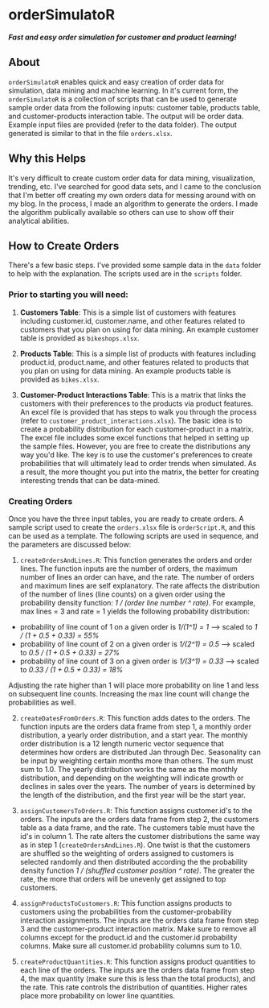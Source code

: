 # orderSimulatoR

___Fast and easy order simulation for customer and product learning!___

## About

`orderSimulatoR` enables quick and easy creation of order data for simulation, data mining and machine learning. In it's current form, the `orderSimulatoR` is a collection of scripts that can be used to generate sample order data from the following inputs: customer table, products table, and customer-products interaction table. The output will be order data. Example input files are provided (refer to the data folder). The output generated is similar to that in the file `orders.xlsx`.

## Why this Helps

It's very difficult to create custom order data for data mining, visualization, trending, etc. I've searched for good data sets, and I came to the conclusion that I'm better off creating my own orders data for messing around with on my blog. In the process, I made an algorithm to generate the orders. I made the algorithm publically available so others can use to show off their analytical abilities.

## How to Create Orders

There's a few basic steps. I've provided some sample data in the `data` folder to help with the explanation. The scripts used are in the `scripts` folder.

### Prior to starting you will need:

1. __Customers Table__: This is a simple list of customers with features including customer.id, customer.name, and other features related to customers that you plan on using for data mining. An example customer table is provided as `bikeshops.xlsx`.

2. __Products Table__: This is a simple list of products with features including product.id, product.name, and other features related to products that you plan on using for data mining. An example products table is provided as `bikes.xlsx`.

3. __Customer-Product Interactions Table__: This is a matrix that links the customers with their preferences to the products via product features. An excel file is provided that has steps to walk you through the process (refer to `customer_product_interactions.xlsx`). The basic idea is to create a probability distribution for each customer-product in a matrix. The excel file includes some excel functions that helped in setting up the sample files. However, you are free to create the distributions any way you'd like. The key is to use the customer's preferences to create probabilities that will ultimately lead to order trends when simulated. As a result, the more thought you put into the matrix, the better for creating interesting trends that can be data-mined.

### Creating Orders

Once you have the three input tables, you are ready to create orders. A sample script used to create the `orders.xlsx` file is `orderScript.R`, and this can be used as a template. The following scripts are used in sequence, and the parameters are discussed below:

1. `createOrdersAndLines.R`: This function generates the orders and order lines. The function inputs are the number of orders, the maximum number of lines an order can have, and the rate. The number of orders and maximum lines are self explanatory. The rate affects the distribution of the number of lines (line counts) on a given order using the probability density function: _1 / (order line number ^ rate)_. For example, max lines = 3 and rate = 1 yields the following probability distribution:

 * probability of line count of 1 on a given order is _1/(1^1) = 1_ --> scaled to _1 / (1 + 0.5 + 0.33) = 55%_
 * probability of line count of 2 on a given order is  _1/(2^1) = 0.5_ --> scaled to _0.5 / (1 + 0.5 + 0.33) = 27%_
 * probability of line count of 3 on a given order is _1/(3^1) = 0.33_ --> scaled to _0.33 / (1 + 0.5 + 0.33) = 18%_

 Adjusting the rate higher than 1 will place more probability on line 1 and less on subsequent line counts. Increasing the max line count will change the probabilities as well.

2. `createDatesFromOrders.R`: This function adds dates to the orders. The function inputs are the orders data frame from step 1, a monthly order distribution, a yearly order distribution, and a start year. The monthly order distribution is a 12 length numeric vector sequence that determines how orders are distributed Jan through Dec. Seasonality can be input by weighting certain months more than others. The sum must sum to 1.0. The yearly distribution works the same as the monthly distribution, and depending on the weighting will indicate growth or declines in sales over the years. The number of years is determined by the length of the distribution, and the first year will be the start year.

3. `assignCustomersToOrders.R`: This function assigns customer.id's to the orders. The inputs are the orders data frame from step 2, the customers table as a data frame, and the rate. The customers table must have the id's in column 1. The rate alters the customer distributions the same way as in step 1 (`createOrdersAndLines.R`). One twist is that the customers are shuffled so the weighting of orders assigned to customers is selected randomly and then distributed according the the probability density function _1 / (shuffled customer position ^ rate)_. The greater the rate, the more that orders will be unevenly get assigned to top customers.

4. `assignProductsToCustomers.R`: This function assigns products to customers using the probabilities from the customer-probability interaction assignments. The inputs are the orders data frame from step 3 and the customer-product interaction matrix. Make sure to remove all columns except for the product.id and the customer.id probability columns. Make sure all customer.id probability columns sum to 1.0.

5. `createProductQuantities.R`: This function assigns product quantities to each line of the orders. The inputs are the orders data frame from step 4, the max quantity (make sure this is less than the total products), and the rate. This rate controls the distribution of quantities. Higher rates place more probability on lower line quantities.

